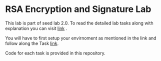 # RSA Encryption and Signature Lab

This lab is part of seed lab 2.0. To read the detailed lab tasks along with explanation you can visit [link](https://seedsecuritylabs.org/Labs_20.04/Crypto/Crypto_RSA/) .

You will have to first setup your envirnoment as mentioned in the link and follow along the Task [link](https://seedsecuritylabs.org/Labs_20.04/Files/Crypto_RSA/Crypto_RSA.pdf).

Code for each task is provided in this repository.  
